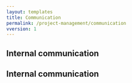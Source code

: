 ```yaml
---
layout: templates
title: Communication
permalink: /project-management/communication
vversion: 1
---
```


## Internal communication

<!-- TODO: Tamara -->

<!-- TODO: Valentina -->

## Internal communication

<!-- TODO: Tamara -->

<!-- TODO: Valentina -->
